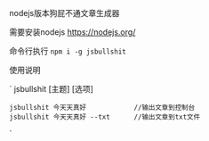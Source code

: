 nodejs版本狗屁不通文章生成器

需要安装nodejs https://nodejs.org/

命令行执行
`
    npm i -g jsbullshit
`

使用说明

`
    jsbullshit [主题] [选项]

    jsbullshit 今天天真好            //输出文章到控制台
    jsbullshit 今天天真好 --txt      //输出文章到txt文件
`